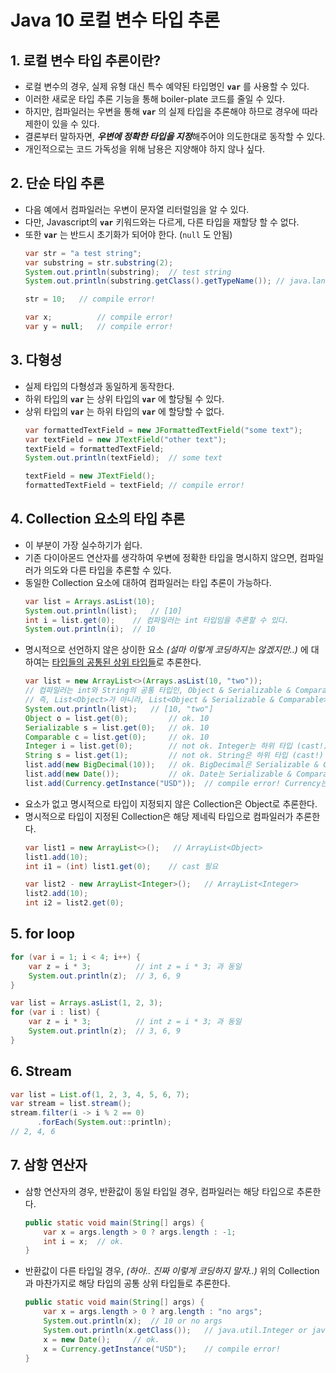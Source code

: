 # **Java 10 로컬 변수 타입 추론**
## **1. 로컬 변수 타입 추론이란?**
- 로컬 변수의 경우, 실제 유형 대신 특수 예약된 타입명인 **`var`** 를 사용할 수 있다.
- 이러한 새로운 타입 추론 기능을 통해 boiler-plate 코드를 줄일 수 있다.
- 하지만, 컴파일러는 우변을 통해 **`var`** 의 실제 타입을 추론해야 하므로 경우에 따라 제한이 있을 수 있다.
- 결론부터 말하자면, ***우변에 정확한 타입을 지정***해주어야 의도한대로 동작할 수 있다.
- 개인적으로는 코드 가독성을 위해 남용은 지양해야 하지 않나 싶다.

## **2. 단순 타입 추론**
- 다음 예에서 컴파일러는 우변이 문자열 리터럴임을 알 수 있다.
- 다만, Javascript의 **`var`** 키워드와는 다르게, 다른 타입을 재할당 할 수 없다.
- 또한 **`var`** 는 반드시 초기화가 되어야 한다. (`null` 도 안됨)
    ~~~java
    var str = "a test string";
    var substring = str.substring(2);
    System.out.println(substring);  // test string
    System.out.println(substring.getClass().getTypeName()); // java.lang.String

    str = 10;   // compile error!

    var x;          // compile error!
    var y = null;   // compile error!
    ~~~

## **3. 다형성**
- 실제 타입의 다형성과 동일하게 동작한다.
- 하위 타입의 **`var`** 는 상위 타입의 **`var`** 에 할당될 수 있다.
- 상위 타입의 **`var`** 는 하위 타입의 **`var`** 에 할당할 수 없다.
    ~~~java
    var formattedTextField = new JFormattedTextField("some text");
    var textField = new JTextField("other text");
    textField = formattedTextField;
    System.out.println(textField);  // some text

    textField = new JTextField();
    formattedTextField = textField; // compile error!
    ~~~

## **4. Collection 요소의 타입 추론**
- 이 부분이 가장 실수하기가 쉽다.
- 기존 다이아몬드 연산자를 생각하여 우변에 정확한 타입을 명시하지 않으면, 컴파일러가 의도와 다른 타입을 추론할 수 있다.
- 동일한 Collection 요소에 대하여 컴파일러는 타입 추론이 가능하다.
    ~~~java
    var list = Arrays.asList(10);
    System.out.println(list);   // [10]
    int i = list.get(0);    // 컴파일러는 int 타입임을 추론할 수 있다.
    System.out.println(i);  // 10
    ~~~
- 명시적으로 선언하지 않은 상이한 요소 *(설마 이렇게 코딩하지는 않겠지만..)* 에 대하여는 <u>타입들의 공통된 상위 타입들</u>로 추론한다.
    ~~~java
    var list = new ArrayList<>(Arrays.asList(10, "two"));
    // 컴파일러는 int와 String의 공통 타입인, Object & Serializable & Comparable로 추론한다.
    // 즉, List<Object>가 아니라, List<Object & Serializable & Comparable>
    System.out.println(list);   // [10, "two"]
    Object o = list.get(0);         // ok. 10
    Serializable s = list.get(0);   // ok. 10
    Comparable c = list.get(0);     // ok. 10
    Integer i = list.get(0);        // not ok. Integer는 하위 타입 (cast!)
    String s = list.get(1);         // not ok. String은 하위 타입 (cast!)
    list.add(new BigDecimal(10));   // ok. BigDecimal은 Serializable & Comparable 둘 다 구현 (Java 12부터는 안됨)
    list.add(new Date());           // ok. Date는 Serializable & Comparable 둘 다 구현 (Java 12부터는 안됨)
    list.add(Currency.getInstance("USD"));  // compile error! Currency는 Comparable이 구현되지 않음
    ~~~
- 요소가 없고 명시적으로 타입이 지정되지 않은 Collection은 Object로 추론한다.
- 명시적으로 타입이 지정된 Collection은 해당 제네릭 타입으로 컴파일러가 추론한다.
    ~~~java
    var list1 = new ArrayList<>();   // ArrayList<Object>
    list1.add(10);
    int i1 = (int) list1.get(0);    // cast 필요

    var list2 - new ArrayList<Integer>();   // ArrayList<Integer>
    list2.add(10);
    int i2 = list2.get(0);
    ~~~

## **5. for loop**
~~~java
for (var i = 1; i < 4; i++) {
    var z = i * 3;          // int z = i * 3; 과 동일
    System.out.println(z);  // 3, 6, 9
}

var list = Arrays.asList(1, 2, 3);
for (var i : list) {
    var z = i * 3;          // int z = i * 3; 과 동일
    System.out.println(z);  // 3, 6, 9
}
~~~

## **6. Stream**
~~~java
var list = List.of(1, 2, 3, 4, 5, 6, 7);
var stream = list.stream();
stream.filter(i -> i % 2 == 0)
      .forEach(System.out::println);
// 2, 4, 6
~~~

## **7. 삼항 연산자**
- 삼항 연산자의 경우, 반환값이 동일 타입일 경우, 컴파일러는 해당 타입으로 추론한다.
    ~~~java
    public static void main(String[] args) {
        var x = args.length > 0 ? args.length : -1;
        int i = x;  // ok.
    }
    ~~~
- 반환값이 다른 타입일 경우, *(하아.. 진짜 이렇게 코딩하지 말자..)* 위의 Collection과 마찬가지로 해당 타입의 공통 상위 타입들로 추론한다.
    ~~~java
    public static void main(String[] args) {
        var x = args.length > 0 ? arg.length : "no args";
        System.out.println(x);  // 10 or no args
        System.out.println(x.getClass());   // java.util.Integer or java.util.String
        x = new Date();     // ok.
        x = Currency.getInstance("USD");    // compile error!
    }
    ~~~
